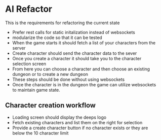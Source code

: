 # AI Refactor

This is the requirements for refactoring the current state

- Prefer rest calls for static initalization instead of websockets
- modularize the code so that it can be tested
- When the game starts it should fetch a list of your characters from the server
- Create character should send the character data to the sever
- Once you create a character it should take you to the character selection screen
- From here you can choose a character and then choose an existing dungeon or to create a new dungeon
- These steps should be done without using websockets
- Once the character is in the dungeon the game can utilize websockets to maintain game state.

## Character creation workflow 
- Loading screen should display the deeps logo
- Fetch existing characters and list them on the right for selection
- Provide a create character button if no character exists or they are below the 10 character limit
